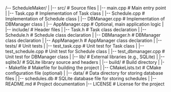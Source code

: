 
/-- ScheduleMaker/
    |
    |-- src/                    # Source files
    |   |-- main.cpp             # Main entry point
    |   |-- Task.cpp             # Implementation of Task class
    |   |-- Schedule.cpp         # Implementation of Schedule class
    |   |-- DBManager.cpp        # Implementation of DBManager class
    |   |-- AppManager.cpp       # Optional, main application logic
    |
    |-- include/                 # Header files
    |   |-- Task.h               # Task class declaration
    |   |-- Schedule.h           # Schedule class declaration
    |   |-- DBManager.h          # DBManager class declaration
    |   |-- AppManager.h         # AppManager class declaration
    |
    |-- tests/                   # Unit tests
    |   |-- test_task.cpp        # Unit test for Task class
    |   |-- test_schedule.cpp    # Unit test for Schedule class
    |   |-- test_dbmanager.cpp   # Unit test for DBManager class
    |
    |-- lib/                     # External libraries (e.g., SQLite)
    |   |-- sqlite3/             # SQLite library source and headers
    |
    |-- build/                   # Build directory
    |   |-- Makefile             # Makefile for building the project
    |   |-- CMakeLists.txt       # CMake configuration file (optional)
    |
    |-- data/                    # Data directory for storing database files
    |   |-- schedules.db         # SQLite database file for storing schedules
    |
    |-- README.md                # Project documentation
    |-- LICENSE                  # License for the project
